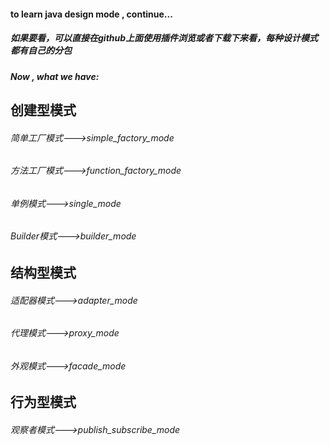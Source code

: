 #### to learn java design mode , continue...

##### 如果要看，可以直接在github上面使用插件浏览或者下载下来看，每种设计模式都有自己的分包

##### Now , what we have:

创建型模式
---------
###### 简单工厂模式--->simple_factory_mode
###### 方法工厂模式--->function_factory_mode
###### 单例模式--->single_mode
###### Builder模式--->builder_mode

结构型模式
---------
###### 适配器模式--->adapter_mode
###### 代理模式--->proxy_mode
###### 外观模式--->facade_mode

行为型模式
---------
###### 观察者模式--->publish_subscribe_mode